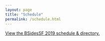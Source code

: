 ```yaml
---
layout: page
title: "Schedule"
permalink: /schedule.html
---
```


<a id="sched-embed" href="https://bsidessf2019.sched.com/">View the BSidesSF 2019 schedule &amp; directory.</a>
<script type="text/javascript" src="https://bsidessf2019.sched.com/js/embed.js"></script>
